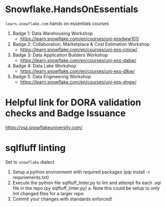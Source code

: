 # Snowflake.HandsOnEssentials
`learn.snowflake.com` hands on essentials courses
1. Badge 1: Data Warehousing Workshop
    - https://learn.snowflake.com/en/courses/uni-essdww101/
2. Badge 2: Collaboration, Marketplace & Cost Estimation Workshop
    - https://learn.snowflake.com/en/courses/uni-ess-cmcw/
3. Badge 3: Data Application Builders Workshop
    - https://learn.snowflake.com/en/courses/uni-ess-dabw/
4. Badge 4: Data Lake Workshop
    - https://learn.snowflake.com/en/courses/uni-ess-dlkw/
5. Badge 5: Data Engineering Workshop
    - https://learn.snowflake.com/en/courses/uni-ess-dngw/


# Helpful link for DORA validation checks and Badge Issuance
https://ysa.snowflakeuniversity.com/

# sqlfluff linting
Set to `snowflake` dialect

1. Setup a python environment with required packages (pip install -r requriements.txt)
2. Execute the python file sqlfluff_linter.py to lint and attempt fix each .sql file in the repo (py sqlfluff_linter.py)
    a. Note this could be setup to only lint changed files for a larger repo
3. Commit your changes with standards enforced!